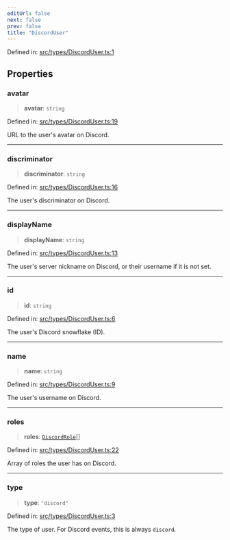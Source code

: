 ```yaml
---
editUrl: false
next: false
prev: false
title: "DiscordUser"
---
```


Defined in: [src/types/DiscordUser.ts:1](https://github.com/ReconnectedCC/ReconnectedChat/blob/11808a4ccf9a9a1ccda66cd61ef3e2ee6db98c33/src/types/DiscordUser.ts#L1)

## Properties

### avatar

> **avatar**: `string`

Defined in: [src/types/DiscordUser.ts:19](https://github.com/ReconnectedCC/ReconnectedChat/blob/11808a4ccf9a9a1ccda66cd61ef3e2ee6db98c33/src/types/DiscordUser.ts#L19)

URL to the user's avatar on Discord.

***

### discriminator

> **discriminator**: `string`

Defined in: [src/types/DiscordUser.ts:16](https://github.com/ReconnectedCC/ReconnectedChat/blob/11808a4ccf9a9a1ccda66cd61ef3e2ee6db98c33/src/types/DiscordUser.ts#L16)

The user's discriminator on Discord.

***

### displayName

> **displayName**: `string`

Defined in: [src/types/DiscordUser.ts:13](https://github.com/ReconnectedCC/ReconnectedChat/blob/11808a4ccf9a9a1ccda66cd61ef3e2ee6db98c33/src/types/DiscordUser.ts#L13)

The user's server nickname on Discord, or their username if it is not
set.

***

### id

> **id**: `string`

Defined in: [src/types/DiscordUser.ts:6](https://github.com/ReconnectedCC/ReconnectedChat/blob/11808a4ccf9a9a1ccda66cd61ef3e2ee6db98c33/src/types/DiscordUser.ts#L6)

The user's Discord snowflake (ID).

***

### name

> **name**: `string`

Defined in: [src/types/DiscordUser.ts:9](https://github.com/ReconnectedCC/ReconnectedChat/blob/11808a4ccf9a9a1ccda66cd61ef3e2ee6db98c33/src/types/DiscordUser.ts#L9)

The user's username on Discord.

***

### roles

> **roles**: [`DiscordRole`](/ReconnectedChat/interfaces/discordrole/)[]

Defined in: [src/types/DiscordUser.ts:22](https://github.com/ReconnectedCC/ReconnectedChat/blob/11808a4ccf9a9a1ccda66cd61ef3e2ee6db98c33/src/types/DiscordUser.ts#L22)

Array of roles the user has on Discord.

***

### type

> **type**: `"discord"`

Defined in: [src/types/DiscordUser.ts:3](https://github.com/ReconnectedCC/ReconnectedChat/blob/11808a4ccf9a9a1ccda66cd61ef3e2ee6db98c33/src/types/DiscordUser.ts#L3)

The type of user. For Discord events, this is always `discord`.
